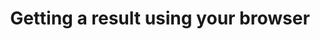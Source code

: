 ---
title: Getting a result using your browser
created: 03, Jan, 2025
modified:
  - 03, Jan, 2025
---